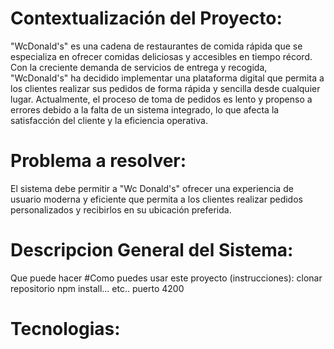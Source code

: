# Contextualización del Proyecto:
"WcDonald's" es una cadena de restaurantes de comida rápida que se especializa en ofrecer comidas deliciosas y accesibles en tiempo récord. Con la creciente demanda de servicios de entrega y recogida, "WcDonald's" ha decidido implementar una plataforma digital que permita a los clientes realizar sus pedidos de forma rápida y sencilla desde cualquier lugar. Actualmente, el proceso de toma de pedidos es lento y propenso a errores debido a la falta de un sistema integrado, lo que afecta la satisfacción del cliente y la eficiencia operativa.
# Problema a resolver:
El sistema debe permitir a "Wc Donald's" ofrecer una experiencia de usuario moderna y eficiente que permita a los clientes realizar pedidos personalizados y recibirlos en su ubicación preferida.
# Descripcion General del Sistema:
Que puede hacer
#Como puedes usar este proyecto (instrucciones):
clonar repositorio
npm install... etc..
puerto 4200
# Tecnologias:

